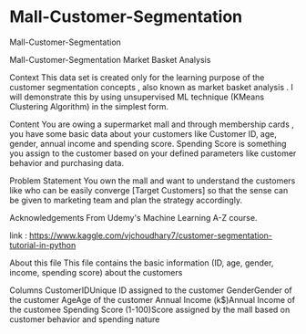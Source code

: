 # Mall-Customer-Segmentation
Mall-Customer-Segmentation

Mall-Customer-Segmentation
Market Basket Analysis

Context This data set is created only for the learning purpose of the customer segmentation concepts , also known as market basket analysis . I will demonstrate this by using unsupervised ML technique (KMeans Clustering Algorithm) in the simplest form.

Content You are owing a supermarket mall and through membership cards , you have some basic data about your customers like Customer ID, age, gender, annual income and spending score. Spending Score is something you assign to the customer based on your defined parameters like customer behavior and purchasing data.

Problem Statement You own the mall and want to understand the customers like who can be easily converge [Target Customers] so that the sense can be given to marketing team and plan the strategy accordingly.

Acknowledgements From Udemy's Machine Learning A-Z course.

link : https://www.kaggle.com/vjchoudhary7/customer-segmentation-tutorial-in-python

About this file This file contains the basic information (ID, age, gender, income, spending score) about the customers

Columns CustomerIDUnique ID assigned to the customer GenderGender of the customer AgeAge of the customer Annual Income (k$)Annual Income of the customee Spending Score (1-100)Score assigned by the mall based on customer behavior and spending nature
